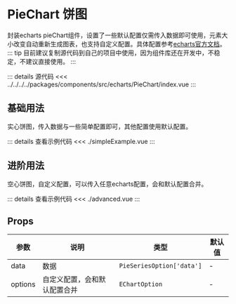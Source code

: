<script lang="ts" setup>
import SimpleExample from './simpleExample.vue'
import AdvancedExample from './advanced.vue'
</script>
# PieChart 饼图

封装echarts pieChart组件，设置了一些默认配置仅需传入数据即可使用，元素大小改变自动重新生成图表，也支持自定义配置。具体配置参考[echarts官方文档](https://echarts.apache.org/zh/option.html#title)。
::: tip
目前建议复制源代码到自己的项目中使用，因为组件库还在开发中，不稳定，不建议直接使用。
:::  

::: details 源代码
<<< ../../../../packages/components/src/echarts/PieChart/index.vue
:::

## 基础用法

实心饼图，传入数据与一些简单配置即可，其他配置使用默认配置。
<SimpleExample />

::: details 查看示例代码
<<< ./simpleExample.vue
:::

## 进阶用法

空心饼图，自定义配置，可以传入任意echarts配置，会和默认配置合并。
<AdvancedExample />

::: details 查看示例代码
<<< ./advanced.vue
:::

## Props

| 参数 | 说明 | 类型 | 默认值 |
| --- | --- | --- | --- |
| data | 数据 | `PieSeriesOption['data']` | - |
| options | 自定义配置，会和默认配置合并 | `EChartOption` | - |
